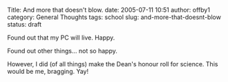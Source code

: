 Title: And more that doesn't blow.
date: 2005-07-11 10:51
author: offby1
category: General Thoughts
tags: school
slug: and-more-that-doesnt-blow
status: draft

Found out that my PC will live. Happy.

Found out other things\... not so happy.

However, I did (of all things) make the Dean\'s honour roll for science. This would be me, bragging. Yay!
